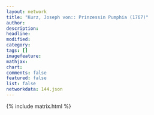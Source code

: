 ```yaml
---
layout: network
title: "Kurz, Joseph von:: Prinzessin Pumphia (1767)"
author:
description:
headline:
modified:
category:
tags: []
imagefeature: 
mathjax: 
chart: 
comments: false
featured: false
list: false
networkdata: 144.json
---
```

{% include matrix.html %}

